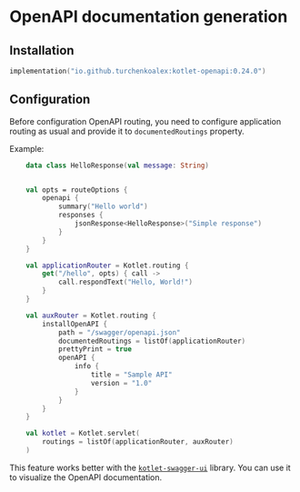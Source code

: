 # OpenAPI documentation generation

## Installation

```kotlin
implementation("io.github.turchenkoalex:kotlet-openapi:0.24.0")
```

## Configuration

Before configuration OpenAPI routing, you need to configure application routing as usual and provide it to `documentedRoutings` property.

Example:

```kotlin
    data class HelloResponse(val message: String)


    val opts = routeOptions {
        openapi {
            summary("Hello world")
            responses {
                jsonResponse<HelloResponse>("Simple response")
            }
        }
    }

    val applicationRouter = Kotlet.routing {
        get("/hello", opts) { call ->
            call.respondText("Hello, World!")
        }
    }

    val auxRouter = Kotlet.routing {
        installOpenAPI {
            path = "/swagger/openapi.json"
            documentedRoutings = listOf(applicationRouter)
            prettyPrint = true
            openAPI {
                info {
                    title = "Sample API"
                    version = "1.0"
                }
            }
        }
    }

    val kotlet = Kotlet.servlet(
        routings = listOf(applicationRouter, auxRouter)
    )
```

This feature works better with the [`kotlet-swagger-ui`](../swagger-ui/README.md) library. You can use it to visualize the OpenAPI documentation.
